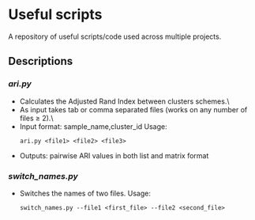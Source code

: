 # Useful scripts

A repository of useful scripts/code used across multiple projects.

## Descriptions

### *ari.py*
- Calculates the Adjusted Rand Index between clusters schemes.\
- As input takes tab or comma separated files (works on any number of files ≥ 2).\
- Input format: sample_name,cluster_id
Usage:
  ```
  ari.py <file1> <file2> <file3>
  ```
- Outputs: pairwise ARI values in both list and matrix format
### *switch_names.py*
- Switches the names of two files. Usage:
  ```
  switch_names.py --file1 <first_file> --file2 <second_file>
  ```

